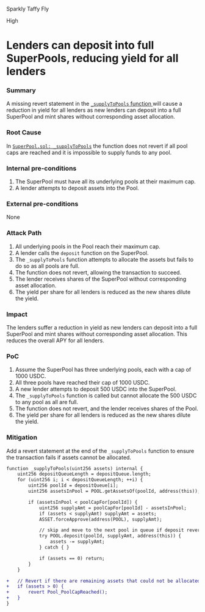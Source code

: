 Sparkly Taffy Fly

High

# Lenders can deposit into full SuperPools, reducing yield for all lenders

### Summary

A missing revert statement in the [`_supplyToPools` function ](https://github.com/sherlock-audit/2024-08-sentiment-v2/blob/main/protocol-v2/src/SuperPool.sol#L524-L543)will cause a reduction in yield for all lenders as new lenders can deposit into a full SuperPool and mint shares without corresponding asset allocation.

### Root Cause

In [`SuperPool.sol: _supplyToPools`](https://github.com/sherlock-audit/2024-08-sentiment-v2/blob/main/protocol-v2/src/SuperPool.sol#L524-L543) the function does not revert if all pool caps are reached and it is impossible to supply funds to any pool.


### Internal pre-conditions

1. The SuperPool must have all its underlying pools at their maximum cap.
2. A lender attempts to deposit assets into the Pool.


### External pre-conditions

None

### Attack Path

1. All underlying pools in the Pool reach their maximum cap.
2. A lender calls the `deposit` function on the SuperPool.
3. The `_supplyToPools` function attempts to allocate the assets but fails to do so as all pools are full.
4. The function does not revert, allowing the transaction to succeed.
5. The lender receives shares of the SuperPool without corresponding asset allocation.
6. The yield per share for all lenders is reduced as the new shares dilute the yield.


### Impact

The lenders suffer a reduction in yield as new lenders can deposit into a full SuperPool and mint shares without corresponding asset allocation. This reduces the overall APY for all lenders.


### PoC

1. Assume the SuperPool has three underlying pools, each with a cap of 1000 USDC.
2. All three pools have reached their cap of 1000 USDC.
3. A new lender attempts to deposit 500 USDC into the SuperPool.
4. The `_supplyToPools` function is called but cannot allocate the 500 USDC to any pool as all are full.
5. The function does not revert, and the lender receives shares of the Pool.
6. The yield per share for all lenders is reduced as the new shares dilute the yield.


### Mitigation

Add a revert statement at the end of the `_supplyToPools` function to ensure the transaction fails if assets cannot be allocated.

```diff
function _supplyToPools(uint256 assets) internal {
    uint256 depositQueueLength = depositQueue.length;
    for (uint256 i; i < depositQueueLength; ++i) {
        uint256 poolId = depositQueue[i];
        uint256 assetsInPool = POOL.getAssetsOf(poolId, address(this));

        if (assetsInPool < poolCapFor[poolId]) {
            uint256 supplyAmt = poolCapFor[poolId] - assetsInPool;
            if (assets < supplyAmt) supplyAmt = assets;
            ASSET.forceApprove(address(POOL), supplyAmt);

            // skip and move to the next pool in queue if deposit reverts
            try POOL.deposit(poolId, supplyAmt, address(this)) {
                assets -= supplyAmt;
            } catch { }

            if (assets == 0) return;
        }
    }

+   // Revert if there are remaining assets that could not be allocated
+   if (assets > 0) {
+       revert Pool_PoolCapReached();
+   }
}
```